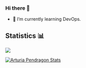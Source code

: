 ### Hi there 👋

- 🌱 I’m currently learning DevOps.

## Statistics 📊
<a href="https://github.com/ArturiaPendragon">
  <img align="center" src="https://github-readme-stats.vercel.app/api?username=ArturiaPendragon&count_private=true&hide_border=true&show_icons=true&theme=nightowl" />
</a>

[![Arturia Pendragon Stats](https://github-readme-stats.vercel.app/api/wakatime?username=ArturiaPendragon&show_icons=true&theme=nightowl&hide_border=true)](https://wakatime.com/@ArturiaPendragon)

<!--
**ArturiaPendragon/ArturiaPendragon** is a ✨ _special_ ✨ repository because its `README.md` (this file) appears on your GitHub profile.

Here are some ideas to get you started:

- 🔭 I’m currently working on ...
- 🌱 I’m currently learning DevOps
- 👯 I’m looking to collaborate on ...
- 🤔 I’m looking for help with ...
- 💬 Ask me about ...
- 📫 How to reach me: ...
- 😄 Pronouns: ...
- ⚡ Fun fact: ...
-->
